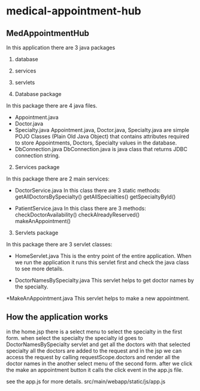 # medical-appointment-hub
MedAppointmentHub
-----------------

In this application there are 3 java packages
1. database
2. services
3. servlets

1. Database package

In this package there are 4 java files.

* Appointment.java
* Doctor.java
* Specialty.java
     Appointment.java, Doctor.java, Specialty.java are simple POJO Classes (Plain Old Java Object) that contains attributes required to store Appointments, Doctors, Specialty values in the database.
* DbConnection.java
     DbConnection.java is java class that returns JDBC connection string.

2. Services package

In this package there are 2 main services:

* DoctorService.java
In this class there are 3 static methods:
     getAllDoctorsBySpecialty()
     getAllSpecialties()
     getSpecialtyById()


* PatientService.java
In this class there are 3 methods: 
     checkDoctorAvailability()
     checkAlreadyReserved()
     makeAnAppointment()

3. Servlets package

In this package there are 3 servlet classes:
* HomeServlet.java
     This is the entry point of the entire application. When we run the application it runs this servlet first and check the java class to see more details.

* DoctorNamesBySpecialty.java
     This servlet helps to get doctor names by the specialty.

*MakeAnAppointment.java
     This servlet helps to make a new appointment.


How the application works
--------------------------

in the home.jsp there is a select menu to select the specialty in the first form.
when select the specialty the specialty id goes to DoctorNamesBySpecialty servlet and get all the doctors with that selected specialty
all the doctors are added to the request and in the jsp we can access the request by calling requestScope.doctors and render all the doctor names in the another select menu of the second form.
after we click the make an appointment button it calls the click event in the app.js file. 

see the app.js for more details. src/main/webapp/static/js/app.js





